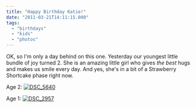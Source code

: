 ```yaml
---
title: "Happy Birthday Katie!"
date: "2011-03-21T14:11:15.000"
tags: 
  - "birthdays"
  - "kids"
  - "photos"
---
```


OK, so I'm only a day behind on this one. Yesterday our youngest little bundle of joy turned 2. She is an amazing little girl who gives _the best_ hugs and makes us smile every day. And yes, she's in a bit of a Strawberry Shortcake phase right now.

Age 2: [![](http://chrishubbs.com/wordpress/wp-content/uploads/2011/03/DSC_5640-199x300.jpg "DSC_5640")](http://chrishubbs.com/wordpress/wp-content/uploads/2011/03/DSC_5640.jpg)

Age 1: [![](http://chrishubbs.com/wordpress/wp-content/uploads/2011/03/DSC_29571-300x199.jpg "DSC_2957")](http://chrishubbs.com/wordpress/wp-content/uploads/2011/03/DSC_29571.jpg)
